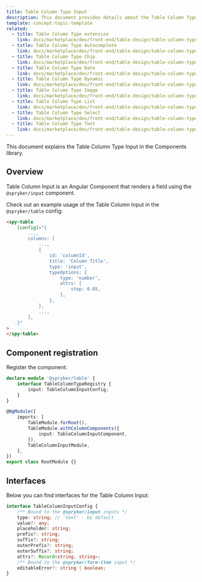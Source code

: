 ```yaml
---
title: Table Column Type Input
description: This document provides details about the Table Column Type Input in the Components Library.
template: concept-topic-template
related:
  - title: Table Column Type extension
    link: docs/marketplace/dev/front-end/table-design/table-column-types/index.html
  - title: Table Column Type Autocomplete
    link: docs/marketplace/dev/front-end/table-design/table-column-types/table-column-type-autocomplete.html
  - title: Table Column Type Chip
    link: docs/marketplace/dev/front-end/table-design/table-column-types/table-column-type-chip.html
  - title: Table Column Type Date
    link: docs/marketplace/dev/front-end/table-design/table-column-types/table-column-type-date.html
  - title: Table Column Type Dynamic
    link: docs/marketplace/dev/front-end/table-design/table-column-types/table-column-type-dynamic.html
  - title: Table Column Type Image
    link: docs/marketplace/dev/front-end/table-design/table-column-types/table-column-type-image.html
  - title: Table Column Type List
    link: docs/marketplace/dev/front-end/table-design/table-column-types/table-column-type-list.html
  - title: Table Column Type Select
    link: docs/marketplace/dev/front-end/table-design/table-column-types/table-column-type-select.html
  - title: Table Column Type Text
    link: docs/marketplace/dev/front-end/table-design/table-column-types/table-column-type-text.html
---
```


This document explains the Table Column Type Input in the Components library.

## Overview

Table Column Input is an Angular Component that renders a field using the `@spryker/input` component.

Check out an example usage of the Table Column Input in the `@spryker/table` config:

```html
<spy-table
    [config]="{
        ...,
        columns: [
            ...,
            {
                id: 'columnId',
                title: 'Column Title',
                type: 'input',
                typeOptions: {
                    type: 'number',
                    attrs: {
                        step: 0.05,
                    },
                },
            },
            ...,
        ],
    }"
>
</spy-table>
```

## Component registration

Register the component:

```ts
declare module '@spryker/table' {
    interface TableColumnTypeRegistry {
        input: TableColumnInputConfig;
    }
}

@NgModule({
    imports: [
        TableModule.forRoot(),
        TableModule.withColumnComponents({
            input: TableColumnInputComponent,
        }),
        TableColumnInputModule,
    ],
})
export class RootModule {}
```

## Interfaces

Below you can find interfaces for the Table Column Input:

```ts
interface TableColumnInputConfig {
    /** Bound to the @spryker/input inputs */
    type: string; // 'text' - by default
    value?: any;
    placeholder: string;
    prefix?: string;
    suffix?: string;
    outerPrefix?: string;
    outerSuffix?: string;
    attrs?: Record<string, string>;
    /** Bound to the @spryker/form-item input */
    editableError?: string | boolean;
}
```
